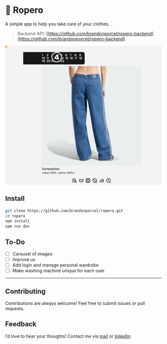 # 👗 Ropero

A simple app to help you take care of your clothes.

> Backend API: [https://github.com/brandonporcel/ropero-backend](https://github.com/brandonporcel/ropero-backend)

![cover page project](public/og.png)

## Install

```bash
git clone https://github.com/brandonporcel/ropero.git
cd ropero
npm install
npm run dev
```

## To-Do

- [ ] Carousel of images
- [ ] Improve ux
- [ ] Add login and manage personal wardrobe
- [ ] Make washing machine unique for each user

---

## Contributing

Contributions are always welcome! Feel free to submit issues or pull requests.

## Feedback

I’d love to hear your thoughts! Contact me via [mail](brandon7.7porcel@gmail.com) or [linkedin](https://www.linkedin.com/in/brandonporcel/)

<!--
https://www.instagram.com/causto_official
 -->
